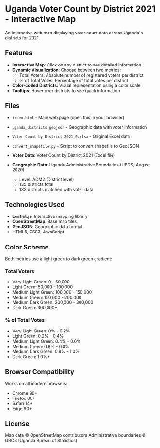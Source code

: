# Uganda Voter Count by District 2021 - Interactive Map

An interactive web map displaying voter count data across Uganda's districts for 2021.

## Features

- **Interactive Map**: Click on any district to see detailed information
- **Dynamic Visualization**: Choose between two metrics:
  - Total Voters: Absolute number of registered voters per district
  - % of Total Votes: Percentage of total votes per district
- **Color-coded Districts**: Visual representation using a color scale
- **Tooltips**: Hover over districts to see quick information

## Files

- `index.html` - Main web page (open this in your browser)
- `uganda_districts.geojson` - Geographic data with voter information
- `Voter Count by District 2021_0.xlsx` - Original Excel data
- `convert_shapefile.py` - Script to convert shapefile to GeoJSON

- **Voter Data**: Voter Count by District 2021 (Excel file)
- **Geographic Data**: Uganda Administrative Boundaries (UBOS, August 2020)
  - Level: ADM2 (District level)
  - 135 districts total
  - 133 districts matched with voter data

## Technologies Used

- **Leaflet.js**: Interactive mapping library
- **OpenStreetMap**: Base map tiles
- **GeoJSON**: Geographic data format
- HTML5, CSS3, JavaScript

## Color Scheme

Both metrics use a light green to dark green gradient:

### Total Voters
- Very Light Green: 0 - 50,000
- Light Green: 50,000 - 100,000
- Medium Light Green: 100,000 - 150,000
- Medium Green: 150,000 - 200,000
- Medium Dark Green: 200,000 - 300,000
- Dark Green: 300,000+

### % of Total Votes
- Very Light Green: 0% - 0.2%
- Light Green: 0.2% - 0.4%
- Medium Light Green: 0.4% - 0.6%
- Medium Green: 0.6% - 0.8%
- Medium Dark Green: 0.8% - 1.0%
- Dark Green: 1.0%+



## Browser Compatibility

Works on all modern browsers:
- Chrome 90+
- Firefox 88+
- Safari 14+
- Edge 90+

## License

Map data © OpenStreetMap contributors
Administrative boundaries © UBOS (Uganda Bureau of Statistics)


